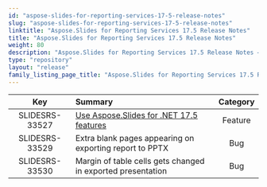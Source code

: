 ```yaml
---
id: "aspose-slides-for-reporting-services-17-5-release-notes"
slug: "aspose-slides-for-reporting-services-17-5-release-notes"
linktitle: "Aspose.Slides for Reporting Services 17.5 Release Notes"
title: "Aspose.Slides for Reporting Services 17.5 Release Notes"
weight: 80
description: "Aspose.Slides for Reporting Services 17.5 Release Notes – the latest updates and fixes."
type: "repository"
layout: "release"
family_listing_page_title: "Aspose.Slides for Reporting Services 17.5 Release Notes"
---
```


|**Key** |**Summary** |**Category** |
| :-: | :- | :-: |
|SLIDESRS-33527|[Use Aspose.Slides for .NET 17.5 features](/slides/net/release-notes/2017/aspose-slides-for-net-17-5-release-notes/)|Feature|
|SLIDESRS-33529|Extra blank pages appearing on exporting report to PPTX|Bug|
|SLIDESRS-33530|Margin of table cells gets changed in exported presentation|Bug|

